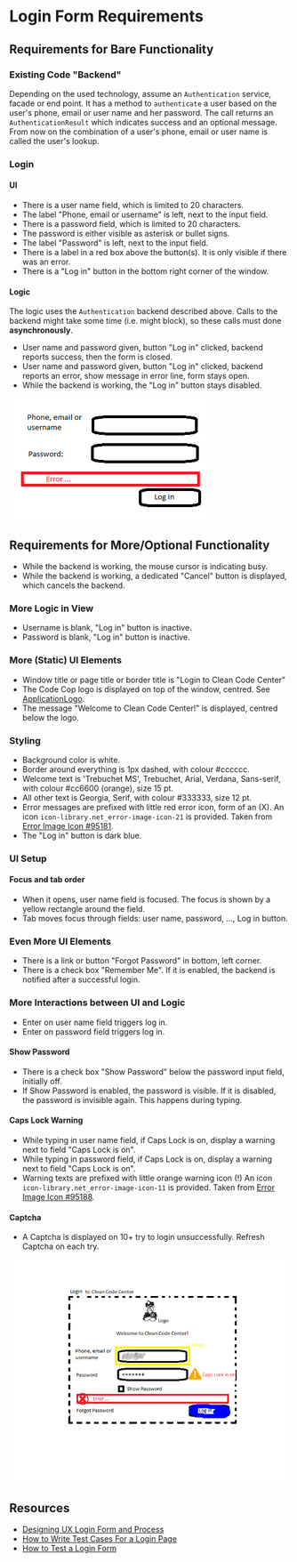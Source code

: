 # Login Form Requirements

## Requirements for Bare Functionality

### Existing Code "Backend"

Depending on the used technology, assume an `Authentication` service, facade or end point. It has a method to `authenticate` a user based on the user's phone, email or user name and her password. The call returns an `AuthenticationResult` which indicates success and an optional message. From now on the combination of a user's phone, email or user name is called the user's lookup.

### Login

#### UI

* There is a user name field, which is limited to 20 characters.
* The label "Phone, email or username" is left, next to the input field.
* There is a password field, which is limited to 20 characters.
* The password is either visible as asterisk or bullet signs.
* The label "Password" is left, next to the input field.
* There is a label in a red box above the button(s). It is only visible if there was an error.
* There is a "Log in" button in the bottom right corner of the window.

#### Logic

The logic uses the `Authentication` backend described above. Calls to the backend might take some time (i.e. might block), so these calls must done **asynchronously**.

* User name and password given, button "Log in" clicked, backend reports success, then the form is closed.
* User name and password given, button "Log in" clicked, backend reports an error, show message in error line, form stays open.
* While the backend is working, the "Log in" button stays disabled.

![sketch of the bare login](./SketchBare.png)

## Requirements for More/Optional Functionality

* While the backend is working, the mouse cursor is indicating busy.
* While the backend is working, a dedicated "Cancel" button is displayed, which cancels the backend.

### More Logic in View

* Username is blank, "Log in" button is inactive.
* Password is blank, "Log in" button is inactive.

### More (Static) UI Elements

* Window  title or page title or border title is "Login to Clean Code Center"
* The Code Cop logo is displayed on top of the window, centred. See [ApplicationLogo](./ApplicationLogo.gif).
* The message "Welcome to Clean Code Center!" is displayed, centred below the logo.

### Styling

* Background color is white.
* Border around everything is 1px dashed, with colour #cccccc.
* Welcome text is 'Trebuchet MS', Trebuchet, Arial, Verdana, Sans-serif, with colour #cc6600 (orange), size 15 pt.
* All other text is Georgia, Serif, with colour #333333, size 12 pt.
* Error messages are prefixed with little red error icon, form of an (X).
  An icon `icon-library.net_error-image-icon-21` is provided.
  Taken from [Error Image Icon #95181](https://icon-library.net/icon/error-image-icon-21.html).
* The "Log in" button is dark blue.

### UI Setup

#### Focus and tab order

* When it opens, user name field is focused. The focus is shown by a yellow rectangle around the field.
* Tab moves focus through fields: user name, password, ..., Log in button.

### Even More UI Elements

* There is a link or button "Forgot Password" in bottom, left corner.
* There is a check box "Remember Me". If it is enabled, the backend is notified after a successful login.

### More Interactions between UI and Logic

* Enter on user name field triggers log in.
* Enter on password field triggers log in.

#### Show Password

* There is a check box "Show Password" below the password input field, initially off.
* If Show Password is enabled, the password is visible. If it is disabled, the password is invisible again. This happens during typing.

#### Caps Lock Warning

* While typing in user name field, if Caps Lock is on, display a warning next to field "Caps Lock is on".
* While typing in password field, if Caps Lock is on, display a warning next to field "Caps Lock is on".
* Warning texts are prefixed with little orange warning icon (!)
  An icon `icon-library.net_error-image-icon-11` is provided.
  Taken from [Error Image Icon #95188](https://icon-library.net/icon/error-image-icon-11.html).

#### Captcha

* A Captcha is displayed on 10+ try to login unsuccessfully. Refresh Captcha on each try.

![sketch of the whole login](./SketchEverythingStyled.png)

## Resources

* [Designing UX Login Form and Process](https://uxplanet.org/designing-ux-login-form-and-process-8b17167ed5b9)
* [How to Write Test Cases For a Login Page](https://www.softwaretestinghelp.com/login-page-test-cases/)
* [How to Test a Login Form](https://www.automatetheplanet.com/interview-questions-how-test-login/)
